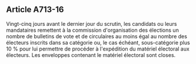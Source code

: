 Article A713-16
----
Vingt-cinq jours avant le dernier jour du scrutin, les candidats ou leurs
mandataires remettent à la commission d'organisation des élections un nombre de
bulletins de vote et de circulaires au moins égal au nombre des électeurs
inscrits dans sa catégorie ou, le cas échéant, sous-catégorie plus 10 % pour lui
permettre de procéder à l'expédition du matériel électoral aux électeurs. Les
enveloppes contenant le matériel électoral sont closes.
